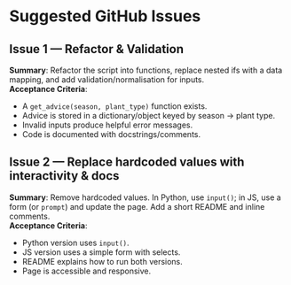 # Suggested GitHub Issues

## Issue 1 — Refactor & Validation
**Summary**: Refactor the script into functions, replace nested ifs with a data mapping, and add validation/normalisation for inputs.  
**Acceptance Criteria**:
- A `get_advice(season, plant_type)` function exists.
- Advice is stored in a dictionary/object keyed by season → plant type.
- Invalid inputs produce helpful error messages.
- Code is documented with docstrings/comments.

## Issue 2 — Replace hardcoded values with interactivity & docs
**Summary**: Remove hardcoded values. In Python, use `input()`; in JS, use a form (or `prompt`) and update the page. Add a short README and inline comments.  
**Acceptance Criteria**:
- Python version uses `input()`.
- JS version uses a simple form with selects.
- README explains how to run both versions.
- Page is accessible and responsive.
